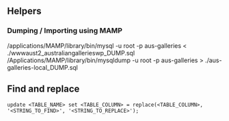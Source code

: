 ## Helpers

### Dumping / Importing using MAMP
/applications/MAMP/library/bin/mysql -u root -p aus-galleries < ./wwwaust2_australiangallerieswp_DUMP.sql
/Applications/MAMP/library/bin/mysqldump -u root -p aus-galleries > ./aus-galleries-local_DUMP.sql

## Find and replace
`update <TABLE_NAME> set <TABLE_COLUMN> = replace(<TABLE_COLUMN>, '<STRING_TO_FIND>', '<STRING_TO_REPLACE>');`